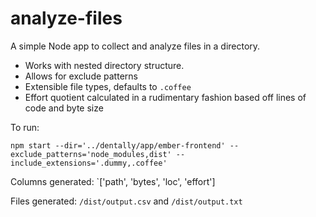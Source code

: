 # analyze-files

A simple Node app to collect and analyze files in a directory.

- Works with nested directory structure.
- Allows for exclude patterns
- Extensible file types, defaults to `.coffee`
- Effort quotient calculated in a rudimentary fashion based off lines of code and byte size

To run:

```
npm start --dir='../dentally/app/ember-frontend' --exclude_patterns='node_modules,dist' --include_extensions='.dummy,.coffee'
```

Columns generated: `['path', 'bytes', 'loc', 'effort']

Files generated: `/dist/output.csv` and `/dist/output.txt`